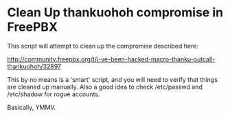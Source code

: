 # Clean Up thankuohoh compromise in FreePBX

This script will attempt to clean up the compromise described here:

http://community.freepbx.org/t/i-ve-been-hacked-macro-thanku-outcall-thankuohoh/32897

This by no means is a 'smart' script, and you will need to verify that things are cleaned up manually. Also a good idea to check /etc/passwd and /etc/shadow for rogue accounts.

Basically, YMMV.
